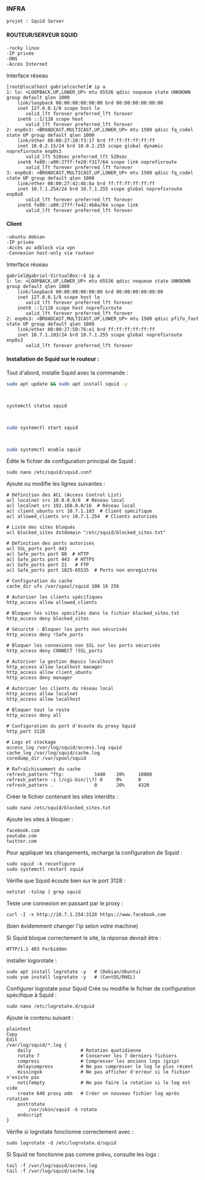 ### INFRA 


```
projet : Squid Server
```

#### ROUTEUR/SERVEUR SQUID

```
-rocky linux
-IP privée
-DNS
-Accès Internet
```

Interface réseau

```
[root@localhost gabrielcochet]# ip a
1: lo: <LOOPBACK,UP,LOWER_UP> mtu 65536 qdisc noqueue state UNKNOWN group default qlen 1000
    link/loopback 00:00:00:00:00:00 brd 00:00:00:00:00:00
    inet 127.0.0.1/8 scope host lo
       valid_lft forever preferred_lft forever
    inet6 ::1/128 scope host
       valid_lft forever preferred_lft forever
2: enp0s3: <BROADCAST,MULTICAST,UP,LOWER_UP> mtu 1500 qdisc fq_codel state UP group default qlen 1000
    link/ether 08:00:27:20:f3:17 brd ff:ff:ff:ff:ff:ff
    inet 10.0.2.15/24 brd 10.0.2.255 scope global dynamic noprefixroute enp0s3
       valid_lft 520sec preferred_lft 520sec
    inet6 fe80::a00:27ff:fe20:f317/64 scope link noprefixroute
       valid_lft forever preferred_lft forever
3: enp0s8: <BROADCAST,MULTICAST,UP,LOWER_UP> mtu 1500 qdisc fq_codel state UP group default qlen 1000
    link/ether 08:00:27:42:4b:8a brd ff:ff:ff:ff:ff:ff
    inet 10.7.1.254/24 brd 10.7.1.255 scope global noprefixroute enp0s8
       valid_lft forever preferred_lft forever
    inet6 fe80::a00:27ff:fe42:4b8a/64 scope link
       valid_lft forever preferred_lft forever
```

#### Client  

```
-ubuntu debian
-IP privée
-Accès au adblock via vpn
-Connexion host-only via routeur
```

Interface réseau


```
gabriel@gabriel-VirtualBox:~$ ip a
1: lo: <LOOPBACK,UP,LOWER_UP> mtu 65536 qdisc noqueue state UNKNOWN group default qlen 1000
    link/loopback 00:00:00:00:00:00 brd 00:00:00:00:00:00
    inet 127.0.0.1/8 scope host lo
       valid_lft forever preferred_lft forever
    inet6 ::1/128 scope host noprefixroute
       valid_lft forever preferred_lft forever
2: enp0s3: <BROADCAST,MULTICAST,UP,LOWER_UP> mtu 1500 qdisc pfifo_fast state UP group default qlen 1000
    link/ether 08:00:27:50:76:e1 brd ff:ff:ff:ff:ff:ff
    inet 10.7.1.103/24 brd 10.7.1.255 scope global noprefixroute enp0s3
       valid_lft forever preferred_lft forever
```


#### Installation de Squid sur le routeur :



Tout d'abord, installe Squid avec la commande :

```bash
sudo apt update && sudo apt install squid -y



systemctl status squid



sudo systemctl start squid



sudo systemctl enable squid

```

Édite le fichier de configuration principal de Squid :


```
sudo nano /etc/squid/squid.conf
```

Ajoute ou modifie les lignes suivantes :

```
# Définition des ACL (Access Control List)
acl localnet src 10.0.0.0/8  # Réseau local
acl localnet src 192.168.0.0/16  # Réseau local
acl client_ubuntu src 10.7.1.103  # Client spécifique
acl allowed_clients src 10.7.1.254  # Clients autorisés

# Liste des sites bloqués
acl blocked_sites dstdomain "/etc/squid/blocked_sites.txt"

# Définition des ports autorisés
acl SSL_ports port 443
acl Safe_ports port 80  # HTTP
acl Safe_ports port 443  # HTTPS
acl Safe_ports port 21   # FTP
acl Safe_ports port 1025-65535  # Ports non enregistrés

# Configuration du cache
cache_dir ufs /var/spool/squid 100 16 256

# Autoriser les clients spécifiques
http_access allow allowed_clients

# Bloquer les sites spécifiés dans le fichier blocked_sites.txt
http_access deny blocked_sites

# Sécurité : Bloquer les ports non sécurisés
http_access deny !Safe_ports

# Bloquer les connexions non SSL sur les ports sécurisés
http_access deny CONNECT !SSL_ports

# Autoriser la gestion depuis localhost
http_access allow localhost manager
http_access allow client_ubuntu
http_access deny manager

# Autoriser les clients du réseau local
http_access allow localnet
http_access allow localhost

# Bloquer tout le reste
http_access deny all

# Configuration du port d'écoute du proxy Squid
http_port 3128

# Logs et stockage
access_log /var/log/squid/access.log squid
cache_log /var/log/squid/cache.log
coredump_dir /var/spool/squid

# Rafraîchissement du cache
refresh_pattern ^ftp:           1440    20%     10080
refresh_pattern -i (/cgi-bin/|\?) 0     0%      0
refresh_pattern .               0       20%     4320
```

Créer le fichier contenant les sites interdits :


```
sudo nano /etc/squid/blocked_sites.txt
```

Ajoute les sites à bloquer :

```
facebook.com
youtube.com
twitter.com
```

Pour appliquer les changements, recharge la configuration de Squid :

```
sudo squid -k reconfigure
sudo systemctl restart squid
```


Vérifie que Squid écoute bien sur le port 3128 :


```
netstat -tulnp | grep squid
```

Teste une connexion en passant par le proxy :

```
curl -I -x http://10.7.1.254:3128 https://www.facebook.com
```
(bien évidemment changer l'ip selon votre machine)


Si Squid bloque correctement le site, la réponse devrait être :

```
HTTP/1.1 403 Forbidden
```

installer logorotate : 

```
sudo apt install logrotate -y   # (Debian/Ubuntu)
sudo yum install logrotate -y   # (CentOS/RHEL)
```

Configurer logrotate pour Squid
Crée ou modifie le fichier de configuration spécifique à Squid :

```
sudo nano /etc/logrotate.d/squid
```

Ajoute le contenu suivant :

```
plaintext
Copy
Edit
/var/log/squid/*.log {
    daily                  # Rotation quotidienne
    rotate 7               # Conserver les 7 derniers fichiers
    compress               # Compresser les anciens logs (gzip)
    delaycompress          # Ne pas compresser le log le plus récent
    missingok              # Ne pas afficher d'erreur si le fichier n'existe pas
    notifempty             # Ne pas faire la rotation si le log est vide
    create 640 proxy adm   # Créer un nouveau fichier log après rotation
    postrotate
        /usr/sbin/squid -k rotate
    endscript
}
```

Vérifie si logrotate fonctionne correctement avec :

```
sudo logrotate -d /etc/logrotate.d/squid
```

Si Squid ne fonctionne pas comme prévu, consulte les logs :

```
tail -f /var/log/squid/access.log
tail -f /var/log/squid/cache.log
```